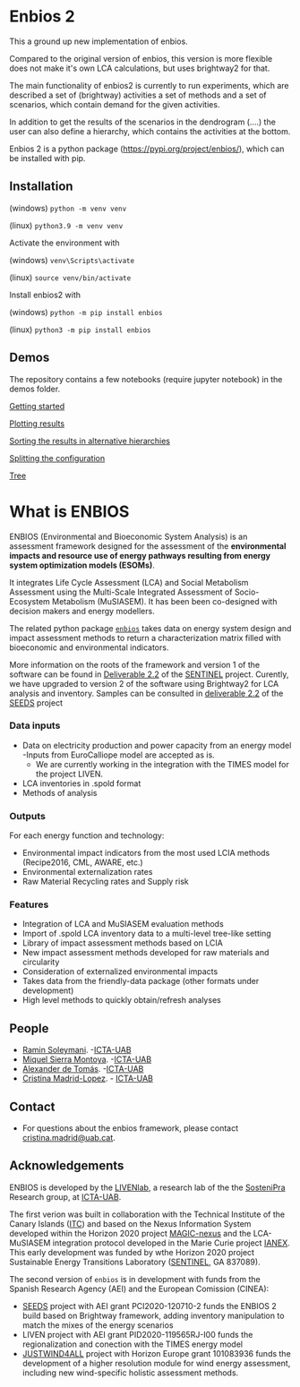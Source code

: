 # Enbios 2

This a ground up new implementation of enbios.

Compared to the original version of enbios, this version is more flexible does not make it's own LCA calculations, but
uses brightway2 for that.

The main functionality of enbios2 is currently to run experiments, which are described a set of (brightway) activities a
set of methods and a set of scenarios, which contain demand for the given activities.

In addition to get the results of the scenarios in the dendrogram (....) the user can also define a hierarchy, which
contains the activities at the bottom.

Enbios 2 is a python package (https://pypi.org/project/enbios/), which can be installed with pip.

## Installation


(windows)
`python -m venv venv`

(linux)
`python3.9 -m venv venv`

Activate the environment with

(windows)
`venv\Scripts\activate`

(linux)
`source venv/bin/activate`


Install enbios2 with

(windows)
`python -m pip install enbios`

(linux)
`python3 -m pip install enbios`

## Demos

The repository contains a few notebooks (require jupyter notebook) in the demos folder.

[Getting started](https://github.com/LIVENlab/enbios/blob/main/enbios2/demos/intro.ipynb)

[Plotting results](https://github.com/LIVENlab/enbios/blob/main/enbios2/demos/plot_results.ipynb)

[Sorting the results in alternative hierarchies](https://github.com/LIVENlab/enbios/blob/main/enbios2/demos/multiple_hierarchies.ipynb)

[Splitting the configuration](https://github.com/LIVENlab/enbios/blob/main/enbios2/demos/multiple_config_files.ipynb)

[Tree](https://github.com/LIVENlab/enbios/blob/main/enbios2/demos/tree.ipynb)




# What is ENBIOS
ENBIOS (Environmental and Bioeconomic System Analysis) is an assessment framework designed for the assessment of the **environmental impacts and resource use of energy pathways resulting from energy system optimization models (ESOMs)**.

It  integrates Life Cycle Assessment (LCA) and Social Metabolism Assessment using the Multi-Scale Integrated Assessment of Socio-Ecosystem Metabolism (MuSIASEM). It has been been co-designed with decision makers and energy modellers.

The related python package [`enbios`](https://pypi.org/project/enbios/) takes data on energy system design and impact assessment methods to return a characterization matrix filled with bioeconomic and environmental indicators.  

More information on the roots of the framework and version 1 of the software can be found in [Deliverable 2.2]() of the [SENTINEL](https://sentinel.energy) project. Curently, we have upgraded to  version 2 of the software using Brightway2 for LCA analysis and inventory. Samples can be consulted in [deliverable 2.2](https://zenodo.org/record/7994038) of the [SEEDS](https://seeds-project.org/) project

### Data inputs
- Data on electricity production and power capacity from an energy model
    -Inputs from EuroCalliope model are accepted as is.
    - We are currently working in the integration with the TIMES model for the project LIVEN.  
- LCA inventories in .spold format
- Methods of analysis

### Outputs 
For each energy function and technology:
- Environmental impact indicators from the most used LCIA methods (Recipe2016, CML, AWARE, etc.)
- Environmental externalization rates
- Raw Material Recycling rates and Supply risk


### Features

- Integration of LCA and MuSIASEM evaluation methods
- Import of .spold LCA inventory data to a multi-level tree-like setting
- Library of impact assessment methods based on LCIA
- New impact assessment methods developed for raw materials and circularity
- Consideration of externalized environmental impacts
- Takes data from the friendly-data package (other formats under development)
- High level methods to quickly obtain/refresh analyses



## People


* [Ramin Soleymani](https://es.linkedin.com/in/ramin-soleymani-4703b17).  -[ICTA-UAB](https://www.uab.cat/icta/) 
* [Miquel Sierra Montoya](https://portalrecerca.uab.cat/en/persons/miquel-sierra-i-montoya).  -[ICTA-UAB](https://www.uab.cat/icta/) 
* [Alexander de Tomás](https://www.linkedin.com/in/alexander-de-tom%C3%A1s-pascual-a85348185/).  -[ICTA-UAB](https://www.uab.cat/icta/) 
* [Cristina Madrid-Lopez](https://portalrecerca.uab.cat/en/persons/cristina-madrid-lopez-3). - [ICTA-UAB](https://www.uab.cat/icta/) 

## Contact

- For questions about the enbios framework, please contact [cristina.madrid@uab.cat](mailto:cristina.madrid@uab.cat).


## Acknowledgements
 ENBIOS is developed by the [LIVENlab](https://livenlab.org/), a research lab of the the [SosteniPra](https://www.sostenipra.cat/) Research group, at [ICTA-UAB](https://www.uab.cat/icta/).
 

The first verion was built in collaboration with the Technical Institute of the Canary Islands ([ITC](https://www.itccanarias.org/web/es/)) and based on the Nexus Information System developed within the Horizon 2020 project [MAGIC-nexus](https://magic-nexus.eu/) and the LCA-MuSIASEM integration protocol developed in the Marie Curie project [IANEX](https://cordis.europa.eu/project/id/623593). This early development was funded by wthe Horizon 2020 project Sustainable Energy Transitions Laboratory ([SENTINEL](https://sentinel.energy>), GA 837089).

The second version of `enbios` is in development with funds from the Spanish Research Agency  (AEI) and the European Comission (CINEA):

* [SEEDS](https://seeds-project.org/) project with AEI grant PCI2020-120710-2 funds the ENBIOS 2 build based on Brightway framework, adding inventory manipulation to match the mixes of the energy scenarios
* LIVEN project with AEI grant PID2020-119565RJ-I00 funds the regionalization and conection with the TIMES energy model
* [JUSTWIND4ALL](https://justwind4all.eu/) project with Horizon Europe grant 101083936 funds the development of a higher resolution module for wind energy assessment, including new wind-specific holistic assessment methods.

